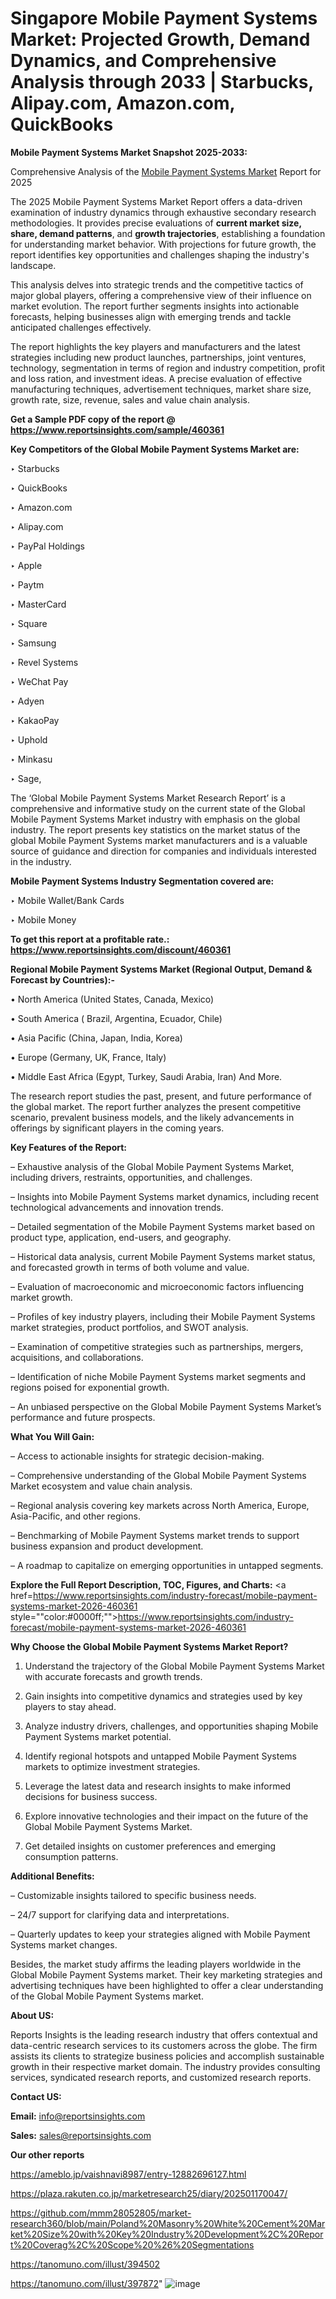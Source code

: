 # Singapore Mobile Payment Systems Market: Projected Growth, Demand Dynamics, and Comprehensive Analysis through 2033 | Starbucks, Alipay.com, Amazon.com, QuickBooks

<strong>Mobile Payment Systems Market Snapshot 2025-2033:</strong>

Comprehensive Analysis of the <a href=https://www.reportsinsights.com/sample/460361>Mobile Payment Systems Market</a> Report for 2025

The 2025 Mobile Payment Systems Market Report offers a data-driven examination of industry dynamics through exhaustive secondary research methodologies. It provides precise evaluations of <strong>current market size, share, demand patterns</strong>, and <strong>growth trajectories</strong>, establishing a foundation for understanding market behavior. With projections for future growth, the report identifies key opportunities and challenges shaping the industry's landscape.

This analysis delves into strategic trends and the competitive tactics of major global players, offering a comprehensive view of their influence on market evolution. The report further segments insights into actionable forecasts, helping businesses align with emerging trends and tackle anticipated challenges effectively.

The report highlights the key players and manufacturers and the latest strategies including new product launches, partnerships, joint ventures, technology, segmentation in terms of region and industry competition, profit and loss ration, and investment ideas. A precise evaluation of effective manufacturing techniques, advertisement techniques, market share size, growth rate, size, revenue, sales and value chain analysis.

<strong>Get a Sample PDF copy of the report @ <a href=https://www.reportsinsights.com/sample/460361 style=color:#0000ff;>https://www.reportsinsights.com/sample/460361</a></strong>

<strong>Key Competitors of the Global Mobile Payment Systems Market are:</strong>

‣ Starbucks

‣ QuickBooks

‣ Amazon.com

‣ Alipay.com

‣ PayPal Holdings

‣ Apple

‣ Paytm

‣ MasterCard

‣ Square

‣ Samsung

‣ Revel Systems

‣ WeChat Pay

‣ Adyen

‣ KakaoPay

‣ Uphold

‣ Minkasu

‣ Sage,

The ‘Global Mobile Payment Systems Market Research Report’ is a comprehensive and informative study on the current state of the Global Mobile Payment Systems Market industry with emphasis on the global industry. The report presents key statistics on the market status of the global Mobile Payment Systems market manufacturers and is a valuable source of guidance and direction for companies and individuals interested in the industry.

<strong>Mobile Payment Systems Industry Segmentation covered are:</strong>

‣ Mobile Wallet/Bank Cards

‣ Mobile Money

<strong>To get this report at a profitable rate.: <a href=https://www.reportsinsights.com/discount/460361 style=color:#0000ff;>https://www.reportsinsights.com/discount/460361</a></strong>

<strong>Regional Mobile Payment Systems Market (Regional Output, Demand &amp; Forecast by Countries):-</strong>

• North America (United States, Canada, Mexico)

• South America ( Brazil, Argentina, Ecuador, Chile)

• Asia Pacific (China, Japan, India, Korea)

• Europe (Germany, UK, France, Italy)

• Middle East Africa (Egypt, Turkey, Saudi Arabia, Iran) And More.

The research report studies the past, present, and future performance of the global market. The report further analyzes the present competitive scenario, prevalent business models, and the likely advancements in offerings by significant players in the coming years.

<strong>Key Features of the Report:</strong>

– Exhaustive analysis of the Global Mobile Payment Systems Market, including drivers, restraints, opportunities, and challenges.

– Insights into Mobile Payment Systems market dynamics, including recent technological advancements and innovation trends.

– Detailed segmentation of the Mobile Payment Systems market based on product type, application, end-users, and geography.

– Historical data analysis, current Mobile Payment Systems market status, and forecasted growth in terms of both volume and value.

– Evaluation of macroeconomic and microeconomic factors influencing market growth.

– Profiles of key industry players, including their Mobile Payment Systems market strategies, product portfolios, and SWOT analysis.

– Examination of competitive strategies such as partnerships, mergers, acquisitions, and collaborations.

– Identification of niche Mobile Payment Systems market segments and regions poised for exponential growth.

– An unbiased perspective on the Global Mobile Payment Systems Market’s performance and future prospects.

<strong>What You Will Gain:</strong>

– Access to actionable insights for strategic decision-making.

– Comprehensive understanding of the Global Mobile Payment Systems Market ecosystem and value chain analysis.

– Regional analysis covering key markets across North America, Europe, Asia-Pacific, and other regions.

– Benchmarking of Mobile Payment Systems market trends to support business expansion and product development.

– A roadmap to capitalize on emerging opportunities in untapped segments.

<strong>Explore the Full Report Description, TOC, Figures, and Charts:</strong>
<a href=https://www.reportsinsights.com/industry-forecast/mobile-payment-systems-market-2026-460361 style=""color:#0000ff;"">https://www.reportsinsights.com/industry-forecast/mobile-payment-systems-market-2026-460361</a>

<strong>Why Choose the Global Mobile Payment Systems Market Report?</strong>

1. Understand the trajectory of the Global Mobile Payment Systems Market with accurate forecasts and growth trends.

2. Gain insights into competitive dynamics and strategies used by key players to stay ahead.

3. Analyze industry drivers, challenges, and opportunities shaping Mobile Payment Systems market potential.

4. Identify regional hotspots and untapped Mobile Payment Systems markets to optimize investment strategies.

5. Leverage the latest data and research insights to make informed decisions for business success.

6. Explore innovative technologies and their impact on the future of the Global Mobile Payment Systems Market.

7. Get detailed insights on customer preferences and emerging consumption patterns.

<strong>Additional Benefits:</strong>

– Customizable insights tailored to specific business needs.

– 24/7 support for clarifying data and interpretations.

– Quarterly updates to keep your strategies aligned with Mobile Payment Systems market changes.

Besides, the market study affirms the leading players worldwide in the Global Mobile Payment Systems market. Their key marketing strategies and advertising techniques have been highlighted to offer a clear understanding of the Global Mobile Payment Systems market.

<strong><strong>About US</strong>:</strong>

Reports Insights is the leading research industry that offers contextual and data-centric research services to its customers across the globe. The firm assists its clients to strategize business policies and accomplish sustainable growth in their respective market domain. The industry provides consulting services, syndicated research reports, and customized research reports.

<strong>Contact US:</strong>

<p class=><b>Email:</b> <a href=mailto:info@reportsinsights.com>info@reportsinsights.com</a></p>
<p class=><b>Sales:</b> <a href=mailto:sales@reportsinsights.com>sales@reportsinsights.com</a></p>

<strong>Our other reports</strong>

<a href=https://ameblo.jp/vaishnavi8987/entry-12882696127.html>https://ameblo.jp/vaishnavi8987/entry-12882696127.html</a>

<a href=https://plaza.rakuten.co.jp/marketresearch25/diary/202501170047/>https://plaza.rakuten.co.jp/marketresearch25/diary/202501170047/</a>

<a href=https://github.com/mmm28052805/market-research360/blob/main/Poland%20Masonry%20White%20Cement%20Market%20Size%20with%20Key%20Industry%20Development%2C%20Report%20Coverag%2C%20Scope%20%26%20Segmentations>https://github.com/mmm28052805/market-research360/blob/main/Poland%20Masonry%20White%20Cement%20Market%20Size%20with%20Key%20Industry%20Development%2C%20Report%20Coverag%2C%20Scope%20%26%20Segmentations</a>

<a href=https://tanomuno.com/illust/394502>https://tanomuno.com/illust/394502</a>

<a href=https://tanomuno.com/illust/397872>https://tanomuno.com/illust/397872</a>"
![image](https://github.com/user-attachments/assets/f756e1da-1d2a-4eb9-9253-0fbae4f2538c)
